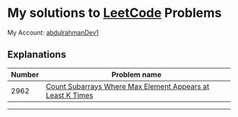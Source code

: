 # My solutions to [LeetCode](https://leetcode.com/) Problems

My Account: [abdulrahmanDev1](https://leetcode.com/abdulrahmanDev1/)

## Explanations

| Number | Problem name                                                                                                                                                                                                              |
| ------ | ------------------------------------------------------------------------------------------------------------------------------------------------------------------------------------------------------------------------- |
| 2962   | [Count Subarrays Where Max Element Appears at Least K Times](./2962.%20Count%20Subarrays%20Where%20Max%20Element%20Appears%20at%20Least%20K%20Times/README.md#count-subarrays-where-max-element-appears-at-least-k-times) |

---
